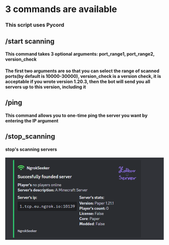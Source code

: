 # 3 commands are available

### This script uses Pycord

## /start scanning
#### This command takes 3 optional arguments: port_range1, port_range2, version_check
#### The first two arguments are so that you can select the range of scanned ports(by default is 10000-30000), version_check is a version check, it is acceptable if you wrote version 1.20.3, then the bot will send you all servers up to this version, including it

## /ping
####  This command allows you to one-time ping the server you want by entering the IP argument

## /stop_scanning
#### stop's scanning servers

![preview](https://github.com/twinedd/pngs/raw/main/ngrok-seeker.png)
